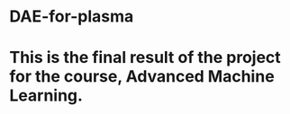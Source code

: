 # DAE-for-plasma
# This is the final result of the project for the course, Advanced Machine Learning.
